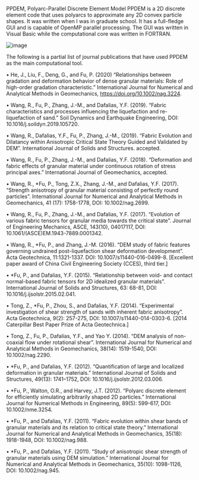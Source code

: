 PPDEM, Polyarc-Parallel Discrete Element Model
PPDEM is a 2D discrete element code that uses polyarcs to approximate any 2D convex particle shapes.  It was written when I was in graduate school.  It has a full-fledge GUI and is capable of OpenMP parallel processing. The GUI was written in Visual Basic while the computational core was written in FORTRAN. 

![image](https://user-images.githubusercontent.com/98243582/150666989-c22483dc-9767-46ae-9b42-57d09f5b5f49.png)

The following is a partial list of journal publications that have used PPDEM as the main computational tool.

•	He, J., Liu, F., Deng, G., and Fu, P. (2020) “Relationships between gradation and deformation behavior of dense granular materials: Role of high-order gradation characteristic.” International Journal for Numerical and Analytical Methods in Geomechanics, https://doi.org/10.1002/nag.3224.
 
•	Wang, R., Fu, P., Zhang, J.-M., and Dafalias, Y.F. (2019). “Fabric characteristics and processes influencing the liquefaction and re-liquefaction of sand.” Soil Dynamics and Earthquake Engineering, DOI: 10.1016/j.soildyn.2019.105720.
 
•	Wang, R., Dafalias, Y.F., Fu, P., Zhang, J.-M., (2019). “Fabric Evolution and Dilatancy within Anisotropic Critical State Theory Guided and Validated by DEM”. International Journal of Solids and Structures. accepted.
 
•	Wang, R., Fu, P., Zhang, J.-M., and Dafalias, Y.F. (2018). “Deformation and fabric effects of granular material under continuous rotation of stress principal axes.” International Journal of Geomechanics, accepted.
 
•	Wang, R., *Fu, P., Tong, Z.X., Zhang, J.-M., and Dafalias, Y.F. (2017). “Strength anisotropy of granular material consisting of perfectly round particles”. International Journal for Numerical and Analytical Methods in Geomechanics, 41 (17): 1758-1778, DOI: 10.1002/nag.2699.
 
•	Wang, R., Fu, P., Zhang, J.-M., and Dafalias, Y.F. (2017). “Evolution of various fabric tensors for granular media towards the critical state”. Journal of Engineering Mechanics, ASCE, 143(10), 04017117, DOI: 10.1061/(ASCE)EM.1943-7889.0001342.
 
•	Wang, R., *Fu, P., and Zhang, J.-M. (2016). “DEM study of fabric features governing undrained post-liquefaction shear deformation development”. Acta Geotechnica, 11:1321-1337. DOI: 10.1007/s11440-016-0499-8. [Excellent paper award of China Civil Engineering Society (CCES), third tier.]
 
•	*Fu, P., and Dafalias, Y.F. (2015). “Relationship between void- and contact normal-based fabric tensors for 2D idealized granular materials”. International Journal of Solids and Structures, 63: 68-81, DOI: 10.1016/j.ijsolstr.2015.02.041.
 
•	Tong, Z., *Fu, P., Zhou, S., and Dafalias, Y.F. (2014). “Experimental investigation of shear strength of sands with inherent fabric anisotropy”. Acta Geotechnica, 9(2): 257-275, DOI: 10.1007/s11440-014-0303-6. [2014 Caterpillar Best Paper Prize of Acta Geotechnica.]
 
•	Tong, Z., Fu, P., Dafalias, Y.F., and Yao Y. (2014). “DEM analysis of non-coaxial flow under rotational shear”. International Journal for Numerical and Analytical Methods in Geomechanics, 38(14): 1519-1540, DOI: 10.1002/nag.2290.
 
•	*Fu, P., and Dafalias, Y.F. (2012). “Quantification of large and localized deformation in granular materials.” International Journal of Solids and Structures, 49(13): 1741–1752, DOI: 10.1016/j.ijsolstr.2012.03.006.
 
•	*Fu, P., Walton, O.R., and Harvey, J.T. (2012). “Polyarc discrete element for efficiently simulating arbitrarily shaped 2D particles.” International Journal for Numerical Methods in Engineering, 89(5): 599-617, DOI: 10.1002/nme.3254.
 
•	*Fu, P., and Dafalias, Y.F. (2011). “Fabric evolution within shear bands of granular materials and its relation to critical state theory.” International Journal for Numerical and Analytical Methods in Geomechanics, 35(18): 1918-1948, DOI: 10.1002/nag.988. 
 
•	*Fu, P., and Dafalias, Y.F. (2011). “Study of anisotropic shear strength of granular materials using DEM simulation.” International Journal for Numerical and Analytical Methods in Geomechanics, 35(10): 1098-1126, DOI: 10.1002/nag.945. 
 
